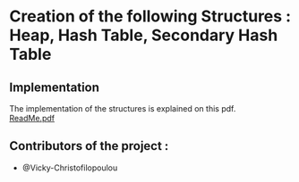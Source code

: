 # Creation of the following Structures : Heap, Hash Table, Secondary Hash Table

## Implementation
The implementation of the structures is explained on this pdf.<br>
[ReadMe.pdf](https://github.com/sdi2000200/YSBD-Project/files/12103922/ReadMe.pdf)

## Contributors of the project :
* @Vicky-Christofilopoulou
